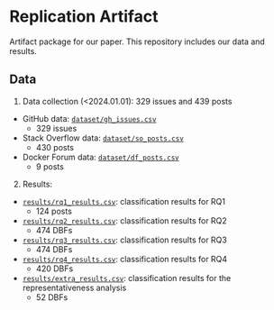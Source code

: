 # Replication Artifact

Artifact package for our paper. This repository includes our data and results. 

## Data
1. Data collection (<2024.01.01): 329 issues and 439 posts
  * GitHub data: [`dataset/gh_issues.csv`](dataset/gh_issues.csv)
    - 329 issues   
  * Stack Overflow data: [`dataset/so_posts.csv`](dataset/so_posts.csv)
    - 430 posts 
  * Docker Forum data: [`dataset/df_posts.csv`](dataset/df_posts.csv)
    - 9 posts 
2. Results:
  * [`results/rq1_results.csv`](results/rq1_results.csv): classification results for RQ1
    - 124 posts
  * [`results/rq2_results.csv`](results/rq2_results.csv): classification results for RQ2
    - 474 DBFs
  * [`results/rq3_results.csv`](results/rq3_results.csv): classification results for RQ3
    - 474 DBFs
  * [`results/rq4_results.csv`](resykts/rq4_results.csv): classification results for RQ4
    - 420 DBFs
  * [`results/extra_results.csv`](results/extra_reults.csv): classification results for the representativeness analysis
    - 52 DBFs
